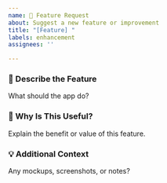 ```yaml
---
name: 🌟 Feature Request
about: Suggest a new feature or improvement
title: "[Feature] "
labels: enhancement
assignees: ''

---
```


### 📌 Describe the Feature
What should the app do?

### 🚀 Why Is This Useful?
Explain the benefit or value of this feature.

### 💡 Additional Context
Any mockups, screenshots, or notes?
